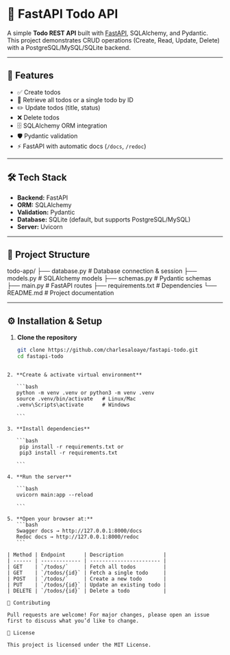 # 📝 FastAPI Todo API

A simple **Todo REST API** built with [FastAPI](https://fastapi.tiangolo.com/), SQLAlchemy, and Pydantic.  
This project demonstrates CRUD operations (Create, Read, Update, Delete) with a PostgreSQL/MySQL/SQLite backend.

---

## 🚀 Features

- ✅ Create todos
- 📌 Retrieve all todos or a single todo by ID
- ✏️ Update todos (title, status)
- ❌ Delete todos
- 🗄️ SQLAlchemy ORM integration
- 🛡️ Pydantic validation
- ⚡ FastAPI with automatic docs (`/docs`, `/redoc`)

---

## 🛠️ Tech Stack

- **Backend:** FastAPI
- **ORM:** SQLAlchemy
- **Validation:** Pydantic
- **Database:** SQLite (default, but supports PostgreSQL/MySQL)
- **Server:** Uvicorn

---

## 📂 Project Structure

todo-app/
├── database.py # Database connection & session
├── models.py # SQLAlchemy models
├── schemas.py # Pydantic schemas
├── main.py # FastAPI routes
├── requirements.txt # Dependencies
└── README.md # Project documentation

---

## ⚙️ Installation & Setup

1. **Clone the repository**
   ```bash
   git clone https://github.com/charlesaloaye/fastapi-todo.git
   cd fastapi-todo
   ```

````

2. **Create & activate virtual environment**

   ```bash
   python -m venv .venv or python3 -m venv .venv
   source .venv/bin/activate   # Linux/Mac
   .venv\Scripts\activate      # Windows

   ```

3. **Install dependencies**

   ```bash
    pip install -r requirements.txt or
    pip3 install -r requirements.txt

   ```

4. **Run the server**

   ```bash
   uvicorn main:app --reload

   ```

5. **Open your browser at:**
   ```bash
   Swagger docs → http://127.0.0.1:8000/docs
   Redoc docs → http://127.0.0.1:8000/redoc
   ```

| Method | Endpoint      | Description             |
| ------ | ------------- | ----------------------- |
| GET    | `/todos/`     | Fetch all todos         |
| GET    | `/todos/{id}` | Fetch a single todo     |
| POST   | `/todos/`     | Create a new todo       |
| PUT    | `/todos/{id}` | Update an existing todo |
| DELETE | `/todos/{id}` | Delete a todo           |

🤝 Contributing

Pull requests are welcome! For major changes, please open an issue first to discuss what you’d like to change.

📜 License

This project is licensed under the MIT License.
````
